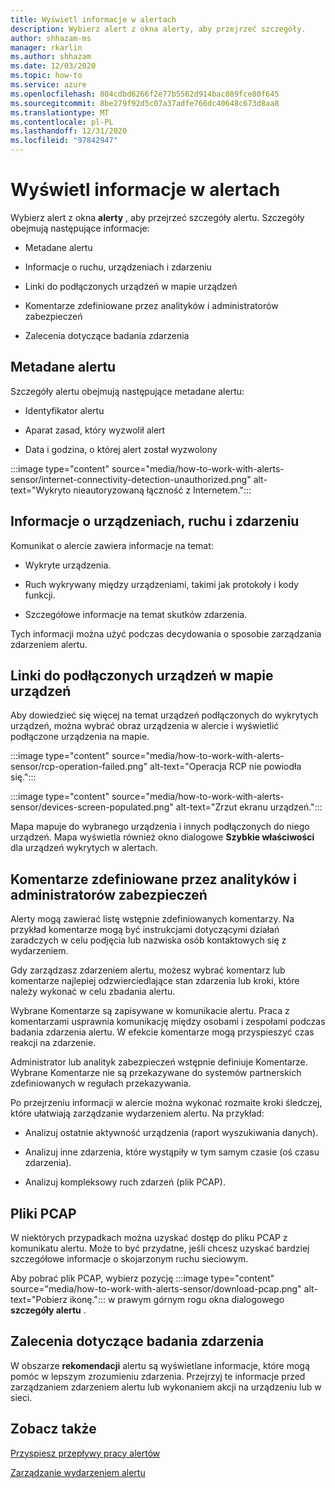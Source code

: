 ```yaml
---
title: Wyświetl informacje w alertach
description: Wybierz alert z okna alerty, aby przejrzeć szczegóły.
author: shhazam-ms
manager: rkarlin
ms.author: shhazam
ms.date: 12/03/2020
ms.topic: how-to
ms.service: azure
ms.openlocfilehash: 804cdbd6266f2e77b5562d914bac089fce80f645
ms.sourcegitcommit: 8be279f92d5c07a37adfe766dc40648c673d8aa8
ms.translationtype: MT
ms.contentlocale: pl-PL
ms.lasthandoff: 12/31/2020
ms.locfileid: "97842947"
---
```

# <a name="view-information-in-alerts"></a>Wyświetl informacje w alertach

Wybierz alert z okna **alerty** , aby przejrzeć szczegóły alertu. Szczegóły obejmują następujące informacje:

- Metadane alertu

- Informacje o ruchu, urządzeniach i zdarzeniu

- Linki do podłączonych urządzeń w mapie urządzeń

- Komentarze zdefiniowane przez analityków i administratorów zabezpieczeń

- Zalecenia dotyczące badania zdarzenia

## <a name="alert-metadata"></a>Metadane alertu

Szczegóły alertu obejmują następujące metadane alertu:

  - Identyfikator alertu

  - Aparat zasad, który wyzwolił alert

  - Data i godzina, o której alert został wyzwolony

:::image type="content" source="media/how-to-work-with-alerts-sensor/internet-connectivity-detection-unauthorized.png" alt-text="Wykryto nieautoryzowaną łączność z Internetem.":::

## <a name="information-about-devices-traffic-and-the-event"></a>Informacje o urządzeniach, ruchu i zdarzeniu

Komunikat o alercie zawiera informacje na temat:

  - Wykryte urządzenia.

  - Ruch wykrywany między urządzeniami, takimi jak protokoły i kody funkcji.

  - Szczegółowe informacje na temat skutków zdarzenia.

Tych informacji można użyć podczas decydowania o sposobie zarządzania zdarzeniem alertu.

## <a name="links-to-connected-devices-in-the-device-map"></a>Linki do podłączonych urządzeń w mapie urządzeń

Aby dowiedzieć się więcej na temat urządzeń podłączonych do wykrytych urządzeń, można wybrać obraz urządzenia w alercie i wyświetlić podłączone urządzenia na mapie.

:::image type="content" source="media/how-to-work-with-alerts-sensor/rcp-operation-failed.png" alt-text="Operacja RCP nie powiodła się.":::

:::image type="content" source="media/how-to-work-with-alerts-sensor/devices-screen-populated.png" alt-text="Zrzut ekranu urządzeń.":::

Mapa mapuje do wybranego urządzenia i innych podłączonych do niego urządzeń. Mapa wyświetla również okno dialogowe **Szybkie właściwości** dla urządzeń wykrytych w alertach.

## <a name="comments-defined-by-security-analysts-and-administrators"></a>Komentarze zdefiniowane przez analityków i administratorów zabezpieczeń 

Alerty mogą zawierać listę wstępnie zdefiniowanych komentarzy. Na przykład komentarze mogą być instrukcjami dotyczącymi działań zaradczych w celu podjęcia lub nazwiska osób kontaktowych się z wydarzeniem.

Gdy zarządzasz zdarzeniem alertu, możesz wybrać komentarz lub komentarze najlepiej odzwierciedlające stan zdarzenia lub kroki, które należy wykonać w celu zbadania alertu.

Wybrane Komentarze są zapisywane w komunikacie alertu. Praca z komentarzami usprawnia komunikację między osobami i zespołami podczas badania zdarzenia alertu. W efekcie komentarze mogą przyspieszyć czas reakcji na zdarzenie.

Administrator lub analityk zabezpieczeń wstępnie definiuje Komentarze. Wybrane Komentarze nie są przekazywane do systemów partnerskich zdefiniowanych w regułach przekazywania.

Po przejrzeniu informacji w alercie można wykonać rozmaite kroki śledczej, które ułatwiają zarządzanie wydarzeniem alertu. Na przykład:

- Analizuj ostatnie aktywność urządzenia (raport wyszukiwania danych). 

- Analizuj inne zdarzenia, które wystąpiły w tym samym czasie (oś czasu zdarzenia). 

- Analizuj kompleksowy ruch zdarzeń (plik PCAP).

## <a name="pcap-files"></a>Pliki PCAP

W niektórych przypadkach można uzyskać dostęp do pliku PCAP z komunikatu alertu. Może to być przydatne, jeśli chcesz uzyskać bardziej szczegółowe informacje o skojarzonym ruchu sieciowym.

Aby pobrać plik PCAP, wybierz pozycję :::image type="content" source="media/how-to-work-with-alerts-sensor/download-pcap.png" alt-text="Pobierz ikonę."::: w prawym górnym rogu okna dialogowego **szczegóły alertu** .

## <a name="recommendations-for-investigating-an-event"></a>Zalecenia dotyczące badania zdarzenia 

W obszarze **rekomendacji** alertu są wyświetlane informacje, które mogą pomóc w lepszym zrozumieniu zdarzenia. Przejrzyj te informacje przed zarządzaniem zdarzeniem alertu lub wykonaniem akcji na urządzeniu lub w sieci.

## <a name="see-also"></a>Zobacz także

[Przyspiesz przepływy pracy alertów](how-to-accelerate-alert-incident-response.md)

[Zarządzanie wydarzeniem alertu](how-to-manage-the-alert-event.md)
